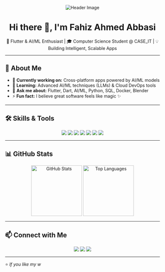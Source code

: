 <!-- Header Image -->
<p align="center">
  <img src="https://raw.githubusercontent.com/FahizAbbasi01/FahizAbbasi01/main/assets/github-header.png" alt="Header Image" />
</p>

<h1 align="center">Hi there 👋, I'm Fahiz Ahmed Abbasi</h1>
<p align="center">
  🚀 Flutter & AI/ML Enthusiast | 🎓 Computer Science Student @ CASE_IT | 💡 Building Intelligent, Scalable Apps
</p>

---

## 📝 About Me  
- 🔭 **Currently working on:** Cross-platform apps powered by AI/ML models  
- 🌱 **Learning:** Advanced AI/ML techniques (LLMs) & Cloud DevOps tools  
- 💬 **Ask me about:** Flutter, Dart, AI/ML, Python, SQL, Docker, Blender  
- ⚡ **Fun fact:** I believe great software feels like magic ✨  

---

## 🛠 Skills & Tools  
<p align="center">
  <img src="https://img.shields.io/badge/Flutter-02569B?style=for-the-badge&logo=flutter&logoColor=white"/>
  <img src="https://img.shields.io/badge/Dart-0175C2?style=for-the-badge&logo=dart&logoColor=white"/>
  <img src="https://img.shields.io/badge/Python-3776AB?style=for-the-badge&logo=python&logoColor=white"/>
  <img src="https://img.shields.io/badge/C++-00599C?style=for-the-badge&logo=c%2B%2B&logoColor=white"/>
  <img src="https://img.shields.io/badge/SQL-4479A1?style=for-the-badge&logo=mysql&logoColor=white"/>
  <img src="https://img.shields.io/badge/Docker-2496ED?style=for-the-badge&logo=docker&logoColor=white"/>
  <img src="https://img.shields.io/badge/Blender-E2761B?style=for-the-badge&logo=blender&logoColor=white"/>
</p>

---

## 📊 GitHub Stats  
<p align="center">
  <img src="https://github-readme-stats.vercel.app/api?username=FahizAbbasi01&show_icons=true&theme=radical" alt="GitHub Stats" height="165"/>
  <img src="https://github-readme-stats.vercel.app/api/top-langs/?username=FahizAbbasi01&layout=compact&theme=radical" alt="Top Languages" height="165"/>
</p>

---

## 📫 Connect with Me  
<p align="center">
  <a href="https://github.com/FahizAbbasi01"><img src="https://img.shields.io/badge/GitHub-181717?style=for-the-badge&logo=github&logoColor=white"/></a>
  <a href="mailto:fahizabbasi010@gmail.com"><img src="https://img.shields.io/badge/Email-D14836?style=for-the-badge&logo=gmail&logoColor=white"/></a>
  <a href="https://www.linkedin.com/in/fahiz-ahmed-abbasi-301250297/"><img src="https://img.shields.io/badge/LinkedIn-0077B5?style=for-the-badge&logo=linkedin&logoColor=white"/></a>
</p>

---

⭐ *If you like my w*
